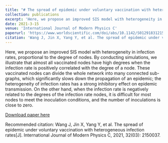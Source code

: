 ```yaml
---
title: "# The spread of epidemic under voluntary vaccination with heterogeneous infection rates"
collection: publications
excerpt: 'Here, we propose an improved SIS model with heterogeneity in infection rates, proportional to the degree of nodes. By conducting simulations, we illustrate that almost all vaccinated nodes have high degrees when the infection rate is positively correlated with the degree of a node.'
date: 2021-3-15
venue: 'International Journal of Modern Physics C'
paperurl: 'https://www.worldscientific.com/doi/abs/10.1142/S0129183121500376'
citation: 'Wang J, Jin X, Yang Y, et al. The spread of epidemic under voluntary vaccination with heterogeneous infection rates[J]. International Journal of Modern Physics C, 2021, 32(03): 2150037.'
---
```

Here, we propose an improved SIS model with heterogeneity in infection rates, proportional to the degree of nodes. By conducting simulations, we illustrate that almost all vaccinated nodes have high degrees when the infection rate is positively correlated with the degree of a node. These vaccinated nodes can divide the whole network into many connected sub-graphs, which significantly slows down the propagation of an epidemic; the heterogeneity of infection rates has a strong inhibitory effect on epidemic transmission. On the other hand, when the infection rate is negatively related to the degrees of the infection rate nodes, it is difficult for most nodes to meet the inoculation conditions, and the number of inoculations is close to zero.

[Download paper here](https://www.worldscientific.com/doi/abs/10.1142/S0129183121500376')

Recommended citation: Wang J, Jin X, Yang Y, et al. The spread of epidemic under voluntary vaccination with heterogeneous infection rates[J]. International Journal of Modern Physics C, 2021, 32(03): 2150037.
